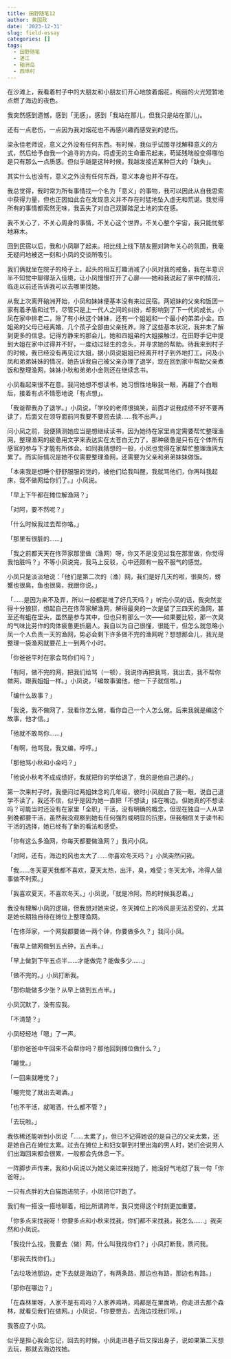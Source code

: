 ```yaml
---
title: 田野随笔12
author: 黄国政
date: '2023-12-31'
slug: field-essay
categories: []
tags:
  - 田野随笔
  - 湛江
  - 硇洲岛
  - 西埠村
---
```


<!--more-->

在沙滩上，我看着村子中的大朋友和小朋友们开心地放着烟花，绚丽的火光短暂地点燃了海边的夜色。

我突然感到遗憾，感到「无感」，感到「我站在那儿，但我只是站在那儿」。

还有一点悲伤，一点因为我对烟花也不再感兴趣而感受到的悲伤。

梁永佳老师说，意义之外没有任何东西。有时候，我似乎试图寻找解释意义的方式，然后给予自我一个追寻的方向，将虚无的生命垂吊起来，苟延残喘般变得哪怕是只有那么一点质感。但似乎越是这种时候，我越发接近某种巨大的「缺失」。

其实什么也没有，意义之外没有任何东西，意义本身也并不存在。

我总觉得，我时常为所有事情找一个名为「意义」的事物，我可以因此从自我思索中获得力量，但也正因如此会在发现意义并不存在时猛地坠入虚无和荒诞。我觉得所有的事情都索然无味，我丢失了对自己双脚踏足土地的实在感。

我不关心了，不关心周身的事情，不关心这个世界，不关心整个宇宙，我只能忧郁地麻木。

回到民宿以后，我和小凤聊了起来。相比线上线下朋友圈对跨年关心的氛围，我毫无疑问地被这一刻和小凤的交谈所吸引。

我们俩就坐在院子的椅子上，起头的相互打趣消减了小凤对我的戒备，我在半意识半不知觉中聊得渐入佳境，让小凤慢慢打开了心扉——她和我说起了家中的情况，临走以前还告诉我可以去哪里找她。

从我上次离开硇洲开始，小凤和妹妹便基本没有来过民宿。两姐妹的父亲和饭团一家有着矛盾和过节，尽管只是上一代人之间的纠纷，却影响到了下一代的成长。小凤在家中排老二，除了有小秋这个妹妹，还有一个姐姐和一个最小的弟弟小金。四姐弟的父母已经离婚，几个孩子全部由父亲抚养。除了这些基本状况，我并未了解到更多的信息。记得方静来的那会儿，她和四姐弟的大姐接触过，在田野手记中提到大姐在家中过得并不好，一度动过轻生的念头，并寻求她的帮助。待我来到村子的时候，我已经没有再见过大姐，据小凤说姐姐已经离开村子到外地打工。问及小凤和弟弟妹妹的情况，她告诉我自己被父亲办理了退学，现在回到家中帮助父亲煮饭和整理渔网，妹妹小秋和弟弟小金则还在继续念书。

小凤看起来很不在意。我问她想不想读书，她习惯性地瞅我一眼，再翻了个白眼后，接着有点不情愿地说「有点想」。

「我爸帮我办了退学。」小凤说，「学校的老师很搞笑，前面才说我成绩不好不要再读了，后面又在领导面前问我要不要回去读……我不出声。」

问小凤之前，我便猜测她应当是想继续读书，因为她待在家里肯定需要帮忙整理渔网，整理渔网的疲惫用文字来表达实在太苍白无力了，那种疲惫是只有在个体所有感官的参与下才能有所体会。如同我猜想的一般，小凤也觉得在家帮忙整理渔网太累了。而实际情况是她不仅需要整理渔网，还需要为父亲和弟弟妹妹做饭。

「本来我是想睡个舒舒服服的觉的，被他们给我叫醒，我就骂他们，你再叫我起床，我不做网给你们了。」小凤说。

「早上下午都在摊位解渔网？」

「对阿，要不然呢？」

「什么时候我过去帮你咯。」

「那里有很脏的……」

「我之前都天天在佟萍家那里做（渔网）呀，你又不是没见过我在那里做，你觉得我怕脏吗？」不等小凤说完，我马上反驳，心中还颇有一股不服气的感觉。

小凤只是淡淡地说：「他们是第二次的（渔）网，我们是好几天的啦，很臭的，螃蟹也很臭，鱼也很臭，我跟你说。」

「……是因为来不及弄，所以一般都是堆了好几天吗？」听完小凤的话，我突然变得十分狼狈，想起自己在佟萍家解渔网，解得最臭的一次是留了三四天的渔网，甚至还有蛆在里头，虽然是参与其中，但也只有那么一次——如果要比较，那一次臭的气味比劳作的肉体疲惫更折磨人。我自以为自己很懂，很能干，但怎么就忽略小凤一个人负责一天的渔网，势必会剩下许多做不完的渔网呢？想想那会儿，我光是整理一袋渔网就要花上一到两个小时。

「你爸爸平时在家会骂你们吗？」

「有阿，做不完的网，把我们给骂（一顿），我说你再把我骂，我出去，我不帮你做网，跟我姐姐一样。」小凤说，「编故事骗他，他一下子就信啦。」

「编什么故事？」

「我说，我不做网了，我看你怎么做，看你自己一个人怎么做。后来我就是编这个故事，他才信。」

「他就不敢骂你……」

「有啊，他骂我，我又编，哼哼。」

「那他骂小秋和小金吗？」

「他说小秋考不成成绩好，我就把你的学给退了，我的是他自己退的。」

第一次来村子时，我便问过两姐妹念的几年级，彼时小凤就白了我一眼，说自己退学不读了，我还不信，似乎是因为她一直把「不想读」挂在嘴边。但她真的不想读吗？可能当时还没有在家里「全职」干活，没有明确的概念，但现在独自一人从早到晚都要干活，虽然我没观察到她有任何强烈或明显的抗拒，但我相信关于读书和干活的选择，她已经有了新的看法和感受。

「你有这么多渔网，你每天都要做渔网？」我问小凤。

「对阿，还有，海边的风也太大了……你喜欢冬天吗？」小凤突然问我。

「我……冬天夏天我都不喜欢，夏天太热，出汗，臭，难受；冬天太冷，冷得人做事做不利索。」

「我喜欢夏天，不喜欢冬天。」小凤说，「就是冷阿。热的时候我忍着。」

我没有理解小凤的逻辑，但我想对她来说，冬天摊位上的冷风是无法忍受的，尤其是她长期独自待在摊位上整理渔网。

「在佟萍家，一个网我都要做一两个钟，你要做多久？」我问小凤。

「我早上做网做到五点钟，五点半。」

「早上做到下午五点半……才能做完？能做多少……」

「做不完的。」小凤打断我。

「那你能做多少张？从早上做到五点半。」

小凤沉默了，没有应我。

「不清楚？」

小凤轻轻地「嗯」了一声。

「那你爸爸中午回来不会帮你吗？那他回到摊位做什么？」

「睡觉。」

「一回来就睡觉？」

「睡完觉了就出去喝酒。」

「也不干活，就喝酒，什么都不管？」

「去玩啦。」

我依稀还能听到小凤说「……太累了」，但已不记得她说的是自己的父亲太累，还是她自己在摊位太累。过去在摊位上和妇女聊到村里出海的男人时，她们会说男人们出海回来都会很累，一般都会先休息一下。

一阵脚步声传来，我和小凤说以为她父亲过来找她了，她没好气地怼了我一句「你爸呀」。

一只有点胖的大白猫跑进院子，小凤把它吓跑了。

我们有一搭没一搭地聊着，相比所谓跨年，我只觉得这个时刻更加重要。

「你多点来找我呀！你要多点和小秋来找我，你们都不来找我，我怎么……」我突然和小凤说。

「我找什么找，我要去（做）网，什么叫我找你们？」小凤打断我，质问我。

「那我去找你们。」

「去垃圾池那边，走下去就是海边了，有两条路，那边也有路，那边也有路。」

「那你在哪边？」

「在森林里呀，人家不是有鸡吗？人家养鸡呐，鸡都是在里面呐，你走进去那个森林，就看见我们在做网。」小凤说，「你要想去，去海边找我们呗。」

我答应了小凤。

似乎是担心我会忘记，回去的时候，小凤走进巷子后又探出身子，说如果第二天想去玩，那就去海边找她。